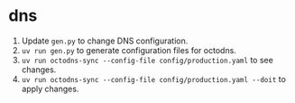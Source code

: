 # dns

1. Update `gen.py` to change DNS configuration.
2. `uv run gen.py` to generate configuration files for octodns.
3. `uv run octodns-sync --config-file config/production.yaml` to see changes.
4. `uv run octodns-sync --config-file config/production.yaml --doit` to apply changes.
